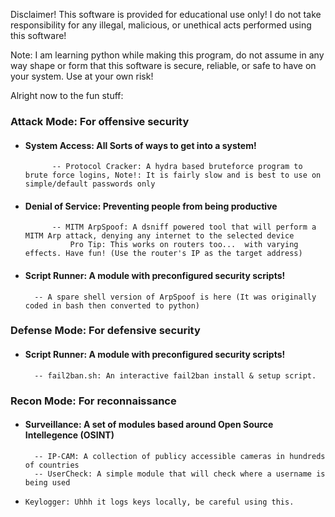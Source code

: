 Disclaimer! This software is provided for educational use only! I do not take responsibility for any illegal, malicious, or unethical acts performed using this software!

Note: I am learning python while making this program, do not assume in any way shape or form that this software is secure, reliable, or safe to have on your system. Use at your own risk!



Alright now to the fun stuff:

### Attack Mode: For offensive security <br/>
- ####   System Access: All Sorts of ways to get into a system! <br/>
            -- Protocol Cracker: A hydra based bruteforce program to brute force logins, Note!: It is fairly slow and is best to use on simple/default passwords only 

- ####   Denial of Service: Preventing people from being productive <br/>
            -- MITM ArpSpoof: A dsniff powered tool that will perform a MITM Arp attack, denying any internet to the selected device  
                Pro Tip: This works on routers too...  with varying effects. Have fun! (Use the router's IP as the target address) 

- ####   Script Runner: A module with preconfigured security scripts! <br/>
        -- A spare shell version of ArpSpoof is here (It was originally coded in bash then converted to python)
          

### Defense Mode: For defensive security <br/>
- ####   Script Runner: A module with preconfigured security scripts! <br/>
        -- fail2ban.sh: An interactive fail2ban install & setup script.  

### Recon Mode: For reconnaissance <br/>
- ####   Surveillance: A set of modules based around Open Source Intellegence (OSINT) <br/>
        -- IP-CAM: A collection of publicy accessible cameras in hundreds of countries 
        -- UserCheck: A simple module that will check where a username is being used 

-     Keylogger: Uhhh it logs keys locally, be careful using this. 